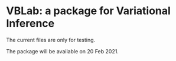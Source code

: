 # VBLab: a package for Variational Inference

The current files are only for testing.

The package will be available on 20 Feb 2021.
